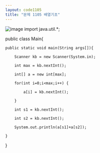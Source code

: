 ```yaml
---
layout: code1105
title: "문제 1105 배열기초"
---
```

![image](https://user-images.githubusercontent.com/88480302/135485765-e7281685-68c4-404d-a923-66cce081d22e.png)
import java.util.*;

public class Main{
	
	public static void main(String args[]){
  
		Scanner kb = new Scanner(System.in);
    
		int max = kb.nextInt();
        
		int[] a = new int[max];
    
		for(int i=0;i<max;i++) {
    
			a[i] = kb.nextInt();
      
		}
    
		int s1 = kb.nextInt();
    
		int s2 = kb.nextInt();
    
		System.out.println(a[s1]+a[s2]);
    
	}
  
}
